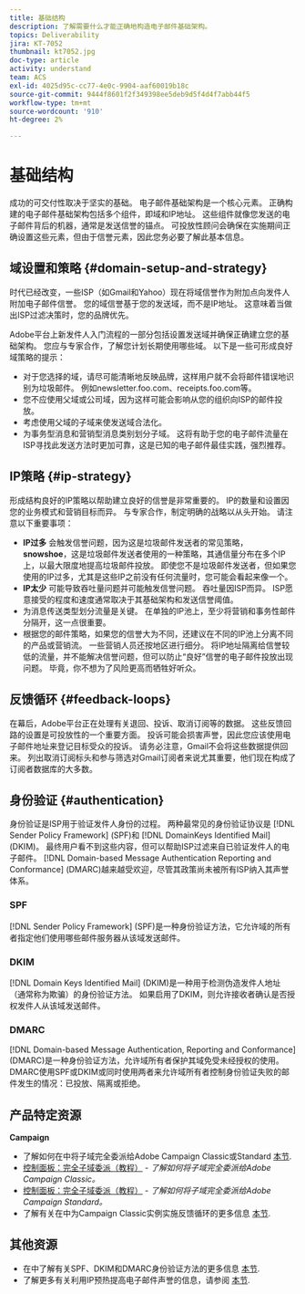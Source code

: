 ```yaml
---
title: 基础结构
description: 了解需要什么才能正确地构造电子邮件基础架构。
topics: Deliverability
jira: KT-7052
thumbnail: kt7052.jpg
doc-type: article
activity: understand
team: ACS
exl-id: 4025d95c-cc77-4e0c-9904-aaf60019b18c
source-git-commit: 9444f8601f2f349398ee5deb9d5f4d4f7abb44f5
workflow-type: tm+mt
source-wordcount: '910'
ht-degree: 2%

---
```


# 基础结构

成功的可交付性取决于坚实的基础。 电子邮件基础架构是一个核心元素。 正确构建的电子邮件基础架构包括多个组件，即域和IP地址。 这些组件就像您发送的电子邮件背后的机器，通常是发送信誉的锚点。 可投放性顾问会确保在实施期间正确设置这些元素，但由于信誉元素，因此您务必要了解此基本信息。

## 域设置和策略 {#domain-setup-and-strategy}

时代已经改变，一些ISP（如Gmail和Yahoo）现在将域信誉作为附加点向发件人附加电子邮件信誉。 您的域信誉基于您的发送域，而不是IP地址。 这意味着当做出ISP过滤决策时，您的品牌优先。

Adobe平台上新发件人入门流程的一部分包括设置发送域并确保正确建立您的基础架构。 您应与专家合作，了解您计划长期使用哪些域。 以下是一些可形成良好域策略的提示：

* 对于您选择的域，请尽可能清晰地反映品牌，这样用户就不会将邮件错误地识别为垃圾邮件。 例如newsletter.foo.com、receipts.foo.com等。
* 您不应使用父域或公司域，因为这样可能会影响从您的组织向ISP的邮件投放。
* 考虑使用父域的子域来使发送域合法化。
* 为事务型消息和营销型消息类别划分子域。 这将有助于您的电子邮件流量在ISP寻找此发送方法时更加可靠，这是已知的电子邮件最佳实践，强烈推荐。

## IP策略 {#ip-strategy}

形成结构良好的IP策略以帮助建立良好的信誉是非常重要的。 IP的数量和设置因您的业务模式和营销目标而异。 与专家合作，制定明确的战略以从头开始。 请注意以下重要事项：

* **IP过多** 会触发信誉问题，因为这是垃圾邮件发送者的常见策略， **snowshoe**，这是垃圾邮件发送者使用的一种策略，其通信量分布在多个IP上，以最大限度地提高垃圾邮件投放。 即使您不是垃圾邮件发送者，但如果您使用的IP过多，尤其是这些IP之前没有任何流量时，您可能会看起来像一个。
* **IP太少** 可能导致吞吐量问题并可能触发信誉问题。 吞吐量因ISP而异。 ISP愿意接受的程度和速度通常取决于其基础架构和发送信誉阈值。
* 为消息传送类型划分流量是关键。 在单独的IP池上，至少将营销和事务性邮件分隔开，这一点很重要。
* 根据您的邮件策略，如果您的信誉大为不同，还建议在不同的IP池上分离不同的产品或营销流。 一些营销人员还按地区进行细分。 将IP地址隔离给信誉较低的流量，并不能解决信誉问题，但可以防止“良好”信誉的电子邮件投放出现问题。 毕竟，你不想为了风险更高而牺牲好听众。

## 反馈循环 {#feedback-loops}

在幕后，Adobe平台正在处理有关退回、投诉、取消订阅等的数据。 这些反馈回路的设置是可投放性的一个重要方面。 投诉可能会损害声誉，因此您应该使用电子邮件地址来登记目标受众的投诉。 请务必注意，Gmail不会将这些数据提供回来。 列出取消订阅标头和参与筛选对Gmail订阅者来说尤其重要，他们现在构成了订阅者数据库的大多数。

## 身份验证 {#authentication}

身份验证是ISP用于验证发件人身份的过程。 两种最常见的身份验证协议是 [!DNL Sender Policy Framework] (SPF)和 [!DNL DomainKeys Identified Mail] (DKIM)。 最终用户看不到这些内容，但可以帮助ISP过滤来自已验证发件人的电子邮件。 [!DNL Domain-based Message Authentication Reporting and Conformance] (DMARC)越来越受欢迎，尽管其政策尚未被所有ISP纳入其声誉体系。

### SPF

[!DNL Sender Policy Framework] (SPF)是一种身份验证方法，它允许域的所有者指定他们使用哪些邮件服务器从该域发送邮件。

### DKIM

[!DNL Domain Keys Identified Mail] (DKIM)是一种用于检测伪造发件人地址（通常称为欺骗）的身份验证方法。 如果启用了DKIM，则允许接收者确认是否授权发件人从该域发送邮件。

### DMARC

[!DNL Domain-based Message Authentication, Reporting and Conformance] (DMARC)是一种身份验证方法，允许域所有者保护其域免受未经授权的使用。 DMARC使用SPF或DKIM或同时使用两者来允许域所有者控制身份验证失败的邮件发生的情况：已投放、隔离或拒绝。

## 产品特定资源

**Campaign**

* 了解如何在中将子域完全委派给Adobe Campaign Classic或Standard [本节](/help/additional-resources/ac-domain-name-setup.md).
* [控制面板：完全子域委派（教程）](https://experienceleague.adobe.com/docs/campaign-classic-learn/control-panel/subdomains-and-certificates/subdomain-delegation.html) - *了解如何将子域完全委派给Adobe Campaign Classic。*
* [控制面板：完全子域委派（教程）](https://experienceleague.adobe.com/docs/campaign-standard-learn/control-panel/subdomains-and-certificates/subdomain-delegation.html) - *了解如何将子域完全委派给Adobe Campaign Standard。*
* 了解有关在中为Campaign Classic实例实施反馈循环的更多信息 [本节](/help/additional-resources/acc-technical-recommendations.md#feedback-loop-acc).

## 其他资源

* 在中了解有关SPF、DKIM和DMARC身份验证方法的更多信息 [本节](/help/additional-resources/authentication.md).
* 了解更多有关利用IP预热提高电子邮件声誉的信息，请参阅 [本节](/help/additional-resources/increase-reputation-with-ip-warming.md).
